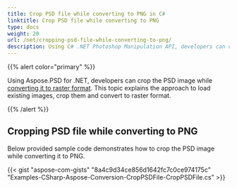 ```yaml
---
title: Crop PSD file while converting to PNG in C#
linktitle: Crop PSD file while converting to PNG
type: docs
weight: 20
url: /net/cropping-psd-file-while-converting-to-png/
description: Using C# .NET Photoshop Manipulation API, developers can crop the PSD image while converting it to raster format. This topic explains how to do it with sample code.
---
```


{{% alert color="primary" %}} 

Using Aspose.PSD for .NET, developers can crop the PSD image while [converting it to raster format](/psd/net/converting-psd-image-to-raster-format/). This topic explains the approach to load existing images, crop them and convert to raster format.

{{% /alert %}} 
## **Cropping PSD file while converting to PNG**
Below provided sample code demonstrates how to crop the PSD image while converting it to PNG.


{{< gist "aspose-com-gists" "8a4c9d34ce856d1642fc7c0ce974175c" "Examples-CSharp-Aspose-Conversion-CropPSDFile-CropPSDFile.cs" >}}

